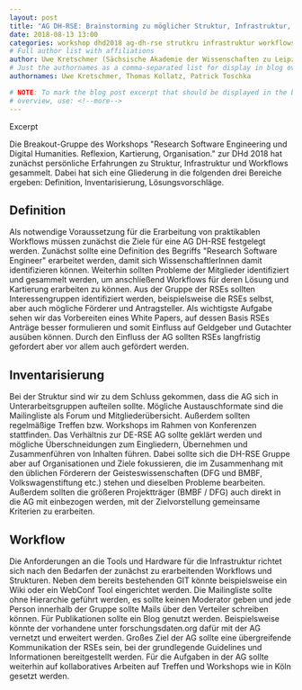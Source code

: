 ```yaml
---
layout: post
title: "AG DH-RSE: Brainstorming zu möglicher Struktur, Infrastruktur, Workflows"
date: 2018-08-13 13:00
categories: workshop dhd2018 ag-dh-rse strutkru infrastruktur workflows
# Full author list with affiliations
author: Uwe Kretschmer (Sächsische Akademie der Wissenschaften zu Leipzig), Thomas Kollatz (Akademie der Wissenschaften und der Literatur | Mainz), Patrick Toschka (Akademie der Wissenschaften und der Literatur | Mainz)
# Just the authornames as a comma-separated list for display in blog overview
authornames: Uwe Kretschmer, Thomas Kollatz, Patrick Toschka

# NOTE: To mark the blog post excerpt that should be displayed in the blog
# overview, use: <!--more-->
---
```


Excerpt

<!--more-->

Die Breakout-Gruppe des Workshops "Research Software Engineering und Digital 
Humanities. Reflexion, Kartierung, Organisation." zur DHd 2018 hat zunächst 
persönliche Erfahrungen zu Struktur, Infrastruktur und Workflows gesammelt. 
Dabei hat sich eine Gliederung in
die folgenden drei Bereiche ergeben: Definition, Inventarisierung,
Lösungsvorschläge.

## Definition

Als notwendige Voraussetzung für die Erarbeitung von praktikablen
Workflows müssen zunächst die Ziele für eine AG DH-RSE festgelegt
werden. Zunächst sollte eine Definition des Begriffs "Research Software
Engineer" erarbeitet werden, damit sich WissenschaftlerInnen damit
identifizieren können. Weiterhin sollten Probleme der Mitglieder
identifiziert und gesammelt werden, um anschließend Workflows für deren
Lösung und Kartierung erarbeiten zu können. Aus der Gruppe der RSEs
sollten Interessengruppen identifiziert werden, beispielsweise die RSEs
selbst, aber auch mögliche Förderer und Antragsteller. Als wichtigste
Aufgabe sehen wir das Vorbereiten eines White Papers, auf dessen Basis
RSEs Anträge besser formulieren und somit Einfluss auf Geldgeber und
Gutachter ausüben können. Durch den Einfluss der AG sollten RSEs
langfristig gefordert aber vor allem auch gefördert werden.

## Inventarisierung

Bei der Struktur sind wir zu dem Schluss gekommen, dass die AG sich in
Unterarbeitsgruppen aufteilen sollte. Mögliche Austauschformate sind die
Mailingliste als Forum und Mitgliederübersicht. Außerdem sollten
regelmäßige Treffen bzw. Workshops im Rahmen von Konferenzen
stattfinden. Das Verhältnis zur DE-RSE AG sollte geklärt werden und
mögliche Überschneidungen zum Eingliedern, Übernehmen und Zusammenführen
von Inhalten führen. Dabei sollte sich die DH-RSE Gruppe aber auf
Organisationen und Ziele fokussieren, die im Zusammenhang mit den
üblichen Förderern der Geisteswissenschaften (DFG und BMBF,
Volkswagenstiftung etc.) stehen und dieselben Probleme bearbeiten.
Außerdem sollten die größeren Projektträger (BMBF / DFG) auch direkt in
die AG mit einbezogen werden, mit der Zielvorstellung gemeinsame
Kriterien zu erarbeiten.

## Workflow

Die Anforderungen an die Tools und Hardware für die Infrastruktur
richtet sich nach den Bedarfen der zunächst zu erarbeitenden Workflows
und Strukturen. Neben dem bereits bestehenden GIT könnte beispielsweise
ein Wiki oder ein WebConf Tool eingerichtet werden. Die Mailingliste
sollte ohne Hierarchie geführt werden, es sollte keinen Moderator geben
und jede Person innerhalb der Gruppe sollte Mails über den Verteiler
schreiben können. Für Publikationen sollte ein Blog genutzt werden.
Beispielsweise könnte der vorhandene unter forschungsdaten.org dafür mit
der AG vernetzt und erweitert werden. Großes Ziel der AG sollte eine
übergreifende Kommunikation der RSEs sein, bei der grundlegende
Guidelines und Informationen bereitgestellt werden. Für die Aufgaben in
der AG sollte weiterhin auf kollaboratives Arbeiten auf Treffen und
Workshops wie in Köln gesetzt werden.